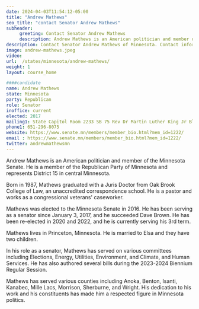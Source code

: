 ```yaml
---
date: 2024-04-03T11:54:12-05:00
title: "Andrew Mathews"
seo_title: "contact Senator Andrew Mathews"
subheader:
     greeting: Contact Senator Andrew Mathews
     description: Andrew Mathews is an American politician and member of the Minnesota Senate. He is a member of the Republican Party of Minnesota and represents District 15 in central Minnesota.
description: Contact Senator Andrew Mathews of Minnesota. Contact information for Andrew Mathews includes email address, phone number, and mailing address.
image: andrew-mathews.jpeg
video:
url:  /states/minnesota/andrew-mathews/
weight: 1
layout: course_home

####candidate
name: Andrew Mathews
state: Minnesota
party: Republican
role: Senator
inoffice: current
elected: 2017
mailing1: State Capitol Room 2233 SB 75 Rev Dr Martin Luther King Jr Blvd St. Paul, MN 55155-1606
phone1: 651-296-8075
website: https://www.senate.mn/members/member_bio.html?mem_id=1222/
email : https://www.senate.mn/members/member_bio.html?mem_id=1222/
twitter: andrewmathewsmn
---
```


Andrew Mathews is an American politician and member of the Minnesota Senate. He is a member of the Republican Party of Minnesota and represents District 15 in central Minnesota.

Born in 1987, Mathews graduated with a Juris Doctor from Oak Brook College of Law, an unaccredited correspondence school. He is a pastor and works as a congressional veterans' caseworker.

Mathews was elected to the Minnesota Senate in 2016. He has been serving as a senator since January 3, 2017, and he succeeded Dave Brown. He has been re-elected in 2020 and 2022, and he is currently serving his 3rd term.

Mathews lives in Princeton, Minnesota. He is married to Elsa and they have two children.

In his role as a senator, Mathews has served on various committees including Elections, Energy, Utilities, Environment, and Climate, and Human Services. He has also authored several bills during the 2023-2024 Biennium Regular Session.

Mathews has served various counties including Anoka, Benton, Isanti, Kanabec, Mille Lacs, Morrison, Sherburne, and Wright. His dedication to his work and his constituents has made him a respected figure in Minnesota politics.
